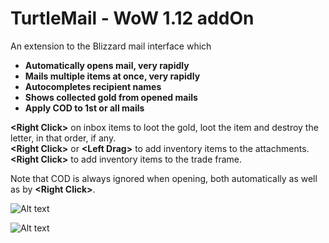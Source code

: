 # TurtleMail - WoW 1.12 addOn

An extension to the Blizzard mail interface which
- **Automatically opens mail, very rapidly**
- **Mails multiple items at once, very rapidly**
- **Autocompletes recipient names**
- **Shows collected gold from opened mails**
- **Apply COD to 1st or all mails**

**\<Right Click>** on inbox items to loot the gold, loot the item and destroy the letter, in that order, if any.<br/>
**\<Right Click>** or **\<Left Drag>** to add inventory items to the attachments.<br/>
**\<Right Click>** to add inventory items to the trade frame.

Note that COD is always ignored when opening, both automatically as well as by **\<Right Click>**.

![Alt text](https://i.imgur.com/H0MUmXd.png)

![Alt text](https://i.imgur.com/LM7tRcx.png)
